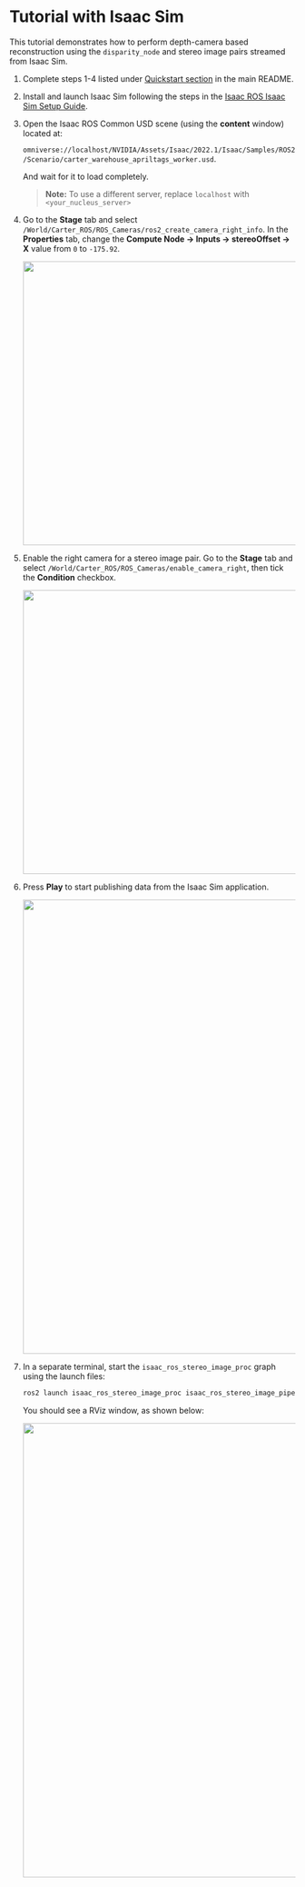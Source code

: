 # Tutorial with Isaac Sim

This tutorial demonstrates how to perform depth-camera based reconstruction using the `disparity_node` and stereo image pairs streamed from Isaac Sim.
1. Complete steps 1-4 listed under [Quickstart section](../../README.md#quickstart) in the main README.
2. Install and launch Isaac Sim following the steps in the [Isaac ROS Isaac Sim Setup Guide](https://github.com/NVIDIA-ISAAC-ROS/isaac_ros_common/blob/main/docs/isaac-sim-sil-setup.md).
3. Open the Isaac ROS Common USD scene (using the **content** window) located at:

   `omniverse://localhost/NVIDIA/Assets/Isaac/2022.1/Isaac/Samples/ROS2/Scenario/carter_warehouse_apriltags_worker.usd`.

   And wait for it to load completely.
   > **Note:** To use a different server, replace `localhost` with `<your_nucleus_server>`
4. Go to the **Stage** tab and select `/World/Carter_ROS/ROS_Cameras/ros2_create_camera_right_info`. In the **Properties** tab, change the **Compute Node -> Inputs -> stereoOffset -> X** value from `0` to `-175.92`.
    <div align="center"><img src="../../resources/Isaac_sim_set_stereo_offset.png" width="500px"/></div>

5. Enable the right camera for a stereo image pair. Go to the **Stage** tab and select `/World/Carter_ROS/ROS_Cameras/enable_camera_right`, then tick the **Condition** checkbox.
    <div align="center"><img src="../../resources/Isaac_sim_enable_stereo.png" width="500px"/></div>
6. Press **Play** to start publishing data from the Isaac Sim application.
    <div align="center"><img src="../../resources/Isaac_sim_play.png" width="800px"/></div>
7. In a separate terminal, start the `isaac_ros_stereo_image_proc` graph using the launch files:

    ```bash
    ros2 launch isaac_ros_stereo_image_proc isaac_ros_stereo_image_pipeline_isaac_sim.launch.py
    ```

    You should see a RViz window, as shown below:
    <div align="center"><img src="../../resources/Rviz.png" width="800px"/></div>
